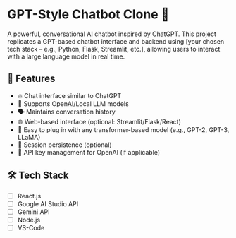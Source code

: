 # GPT-Style Chatbot Clone 🤖

A powerful, conversational AI chatbot inspired by ChatGPT. This project replicates a GPT-based chatbot interface and backend using [your chosen tech stack – e.g., Python, Flask, Streamlit, etc.], allowing users to interact with a large language model in real time.

## 🚀 Features

- 🔥 Chat interface similar to ChatGPT
- 🧠 Supports OpenAI/Local LLM models
- 🗣️ Maintains conversation history
- 🌐 Web-based interface (optional: Streamlit/Flask/React)
- 🧩 Easy to plug in with any transformer-based model (e.g., GPT-2, GPT-3, LLaMA)
- 💾 Session persistence (optional)
- 🔐 API key management for OpenAI (if applicable)

## 🛠️ Tech Stack

- [ ] React.js
- [ ] Google AI Studio API
- [ ] Gemini API
- [ ] Node.js
- [ ] VS-Code

